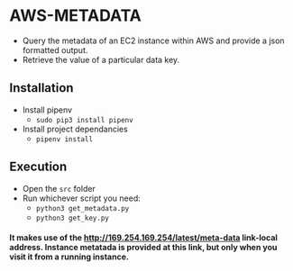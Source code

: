 # AWS-METADATA
- Query the metadata of an EC2 instance within AWS and provide a json formatted output. 
- Retrieve the value of a particular data key.

## Installation
- Install pipenv
  - `sudo pip3 install pipenv`
- Install project dependancies
  - `pipenv install`

## Execution
- Open the `src` folder
- Run whichever script you need:
  - `python3 get_metadata.py`
  - `python3 get_key.py`

#### It makes use of the http://169.254.169.254/latest/meta-data link-local address. Instance metatada is provided at this link, but only when you visit it from a running instance.
